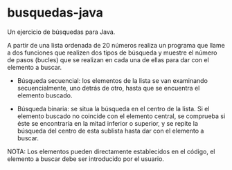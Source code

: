 # busquedas-java
Un ejercicio de búsquedas para Java.

 A partir de una lista ordenada de 20 números realiza un programa que llame a dos funciones que realizen dos tipos de búsqueda y muestre el número de pasos (bucles) que se realizan en cada una de ellas para dar con el elemento a buscar.
 
 - Búsqueda secuencial: los elementos de la lista se van examinando secuencialmente, uno detrás de otro, hasta que se encuentra el elemento buscado.
 
 - Búsqueda binaria: se situa la búsqueda en el centro de la lista. Si el elemento buscado no coincide con el elemento central, se comprueba si éste se encontraría en la mitad inferior o superior, y se repite la búsqueda del centro de esta sublista hasta dar con el elemento a buscar.

NOTA: Los elementos pueden directamente establecidos en el código, el elemento a buscar debe ser introducido por el usuario.
